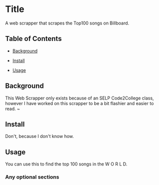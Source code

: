 # Title

A web scrapper that scrapes the Top100 songs on Billboard.

## Table of Contents

- [Background](#background)

- [Install](#install)

- [Usage](#usage)

## Background

This Web Scrapper only exists because of an SELP Code2College class, however I have worked on this scrapper to be a bit flashier and easier to read. ~

## Install

Don't, because I don't know how.

## Usage

You can use this to find the top 100 songs in the W O R L D.

### Any optional sections